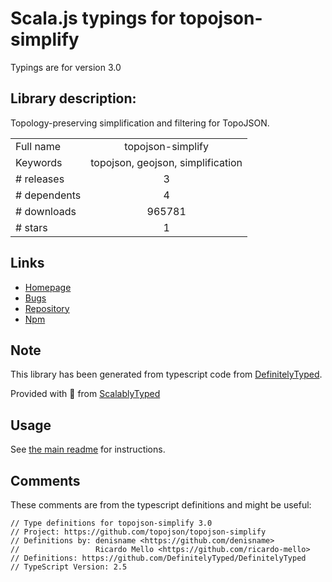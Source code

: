 
# Scala.js typings for topojson-simplify

Typings are for version 3.0

## Library description:
Topology-preserving simplification and filtering for TopoJSON.

|                    |                 |
| ------------------ | :-------------: |
| Full name          | topojson-simplify |
| Keywords           | topojson, geojson, simplification |
| # releases         | 3 |
| # dependents       | 4 |
| # downloads        | 965781 |
| # stars            | 1 |

## Links
- [Homepage](https://github.com/topojson/topojson-simplify)
- [Bugs](https://github.com/topojson/topojson-simplify/issues)
- [Repository](https://github.com/topojson/topojson-simplify)
- [Npm](https://www.npmjs.com/package/topojson-simplify)
    


## Note
This library has been generated from typescript code from [DefinitelyTyped](https://definitelytyped.org).

Provided with :purple_heart: from [ScalablyTyped](https://github.com/oyvindberg/ScalablyTyped)

## Usage
See [the main readme](../../readme.md) for instructions.

## Comments

These comments are from the typescript definitions and might be useful:
```
// Type definitions for topojson-simplify 3.0
// Project: https://github.com/topojson/topojson-simplify
// Definitions by: denisname <https://github.com/denisname>
//                 Ricardo Mello <https://github.com/ricardo-mello>
// Definitions: https://github.com/DefinitelyTyped/DefinitelyTyped
// TypeScript Version: 2.5

```

